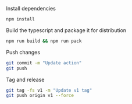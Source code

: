 Install dependencies
```bash
npm install
```

Build the typescript and package it for distribution
```bash
npm run build && npm run pack
```

Push changes
```bash
git commit -m "Update action"
git push
```

Tag and release
```bash
git tag -fs v1 -m "Update v1 tag"
git push origin v1 --force
```
